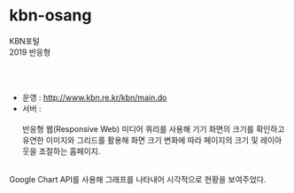 # kbn-osang
KBN포털
<br />
2019
반응형

<br /><br />
- 운영 : http://www.kbn.re.kr/kbn/main.do<br />
- 서버 : 
<br /><br />
반응형 웹(Responsive Web)
미디어 쿼리를 사용해 기기 화면의 크기를 확인하고 유연한 이미지와 그리드를 활용해 화면 크기 변화에 따라 페이지의 크기 및 레이아웃을 조절하는 홈페이지.
<br />
Google Chart API를 사용해 그래프를 나타내어 시각적으로 현황을 보여주었다.
